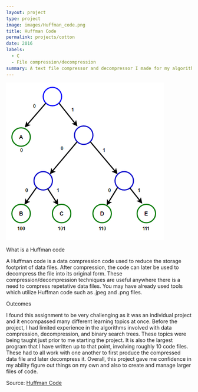 ```yaml
---
layout: project
type: project
image: images/Huffman_code.png
title: Huffman Code
permalink: projects/cotton
date: 2016
labels:
  - C
  - File compression/decompression
summary: A text file compressor and decompressor I made for my algorithms (EE 367) assignment.
---
```


<img class="ui medium middle floated square image" src="../images/Huffman_code.png">



What is a Huffman code

A Huffman code is a data compression code used to reduce the storage footprint of data files.  After compression, the code can later be used to decompress the file into its original form.  These compression/decompression techniques are useful anywhere there is a need to compress repetative data files.  You may have already used tools which utilize Huffman code such as .jpeg and .png files.

Outcomes

I found this assignment to be very challenging as it was an individual project and it encompassed many different learning topics at once.  Before the project, I had limited experience in the algorithms involved with data compression, decompression, and binary search trees.  These topics were being taught just prior to me starting the project.  It is also the largest program that I have written up to that point, involving roughly 10 code files.  These had to all work with one another to first produce the compressed data file and later decompress it.  Overall, this project gave me confidence in my ability figure out things on my own and also to create and manage larger files of code.


Source: <a href="https://github.com/cfrifel/Huffman_code"><i class="large github icon "></i>Huffman Code</a>

